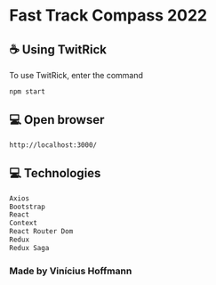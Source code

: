 # Fast Track Compass 2022

## ☕ Using TwitRick

To use TwitRick, enter the command

```
npm start

```

## 💻 Open browser

```shell
http://localhost:3000/
```

## 💻 Technologies

```md
Axios
Bootstrap
React
Context
React Router Dom
Redux
Redux Saga
```

### Made by Vinícius Hoffmann
